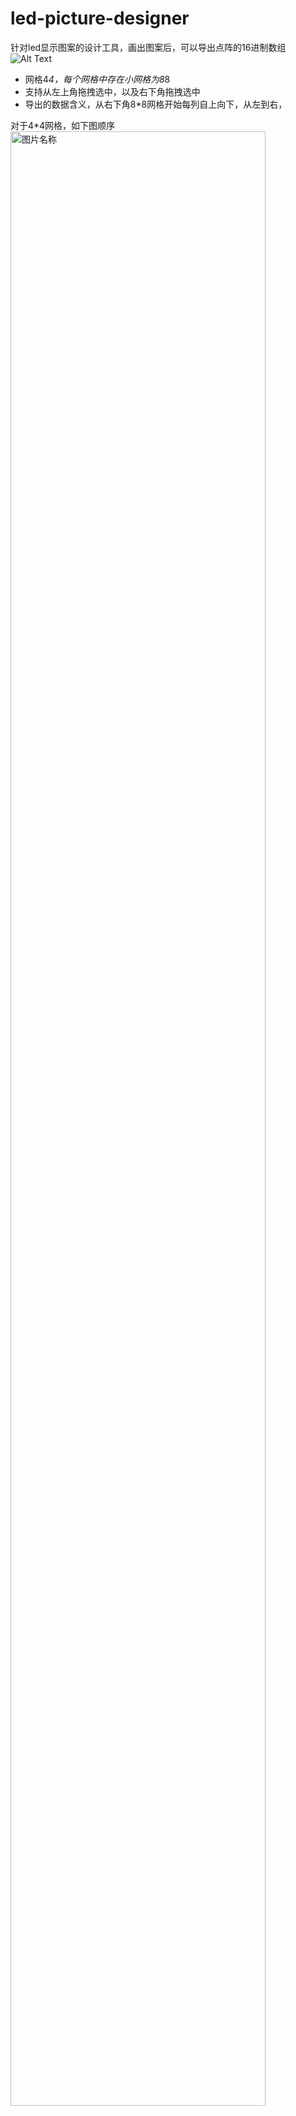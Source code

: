 # led-picture-designer
针对led显示图案的设计工具，画出图案后，可以导出点阵的16进制数组
![Alt Text](https://img2020.cnblogs.com/blog/1011634/202005/1011634-20200509153612759-873710828.gif) 


- 网格4*4，每个网格中存在小网格为8*8 
- 支持从左上角拖拽选中，以及右下角拖拽选中
- 导出的数据含义，从右下角8*8网格开始每列自上向下，从左到右，

对于4*4网格，如下图顺序
<img src="https://img2020.cnblogs.com/blog/1011634/202005/1011634-20200508185725296-633936721.png" width = "90%" height = "90%" alt="图片名称" />

